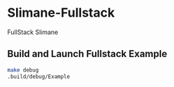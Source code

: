 # Slimane-Fullstack

FullStack Slimane

## Build and Launch Fullstack Example
```sh
make debug
.build/debug/Example
```
